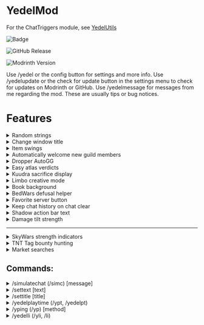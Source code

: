 ﻿# YedelMod

For the ChatTriggers module, see [YedelUtils](https://github.com/Yedelo/YedelUtils)

![Badge](https://img.shields.io/badge/discord-yedel-blue)

![GitHub Release](https://img.shields.io/github/v/release/Yedelo/YedelMod?label=GitHub%20version)

![Modrinth Version](https://img.shields.io/modrinth/v/oYw9EG5g?label=Modrinth%20version)

Use /yedel or the config button for settings and more info.
Use /yedelupdate or the check for update button in the settings menu to check for updates on Modrinth or GitHub.
Use /yedelmessage for messages from me regarding the mod. These are usually tips or bug notices.

# Features

<details><summary>Random strings</summary>

When using a random string placeholder in chat, replaces it with a random string. 
- Edit this placeholder in the config

![image](https://github.com/Yedelo/YedelMod/assets/158670400/798c82d9-b92d-4742-b72a-8394518feda8)

</details>

<details><summary>Change window title</summary>

Changes the window title when you join a world/server or host on LAN.

![image](https://github.com/Yedelo/YedelMod/assets/158670400/effc5c08-6fc8-4436-b455-08a3b0c4ebbc)
![image](https://github.com/Yedelo/YedelMod/assets/158670400/73e5d7e7-23cc-4dd2-b70c-9a88f8469a1f)
![image](https://github.com/Yedelo/YedelMod/assets/158670400/cf4545c3-5566-4c69-a3ff-1d0e4190b13e)

</details>

<details><summary>Item swings</summary>

Swing your item (clientside only) when throwing a projectile or dropping an item.

</details>

<details><summary>Automatically welcome new guild members</summary>
  
![307549056-4afff3cc-1a16-4cd7-b404-24997de8564f](https://github.com/Yedelo/YedelMod/assets/158670400/3ff44b26-8a98-48ab-9299-2ed880f0ae23)

</details>

<details><summary>Dropper AutoGG</summary>

AutoGG for dropper with customizable delay, will be removed when a trigger for Dropper is added to AutoGG

![307549245-61911e89-6837-4fcd-99b3-18fe3b4c8156](https://github.com/Yedelo/YedelMod/assets/158670400/1165ddb6-265c-4dcc-970d-dd8b5e5e2fd6)

</details>

<details><summary>Easy atlas verdicts</summary>

Adds keybinds for Atlas that automatically click on the two verdicts, bound to O and P by default. 
- This automatically clicks for you, so it is use at your own risk.

![image](https://github.com/Yedelo/YedelMod/assets/158670400/ddd76d06-0f23-43b5-a297-3d5bbe59dfcf)

</details>

<details><summary>Kuudra sacrifice display</summary>

Shows how many coins you need to donate to the Kuudra Believer for the Kuudra Follower Helmet.

![307549317-f4bd934d-a4a9-439e-9bd3-8ebe52c744a7](https://github.com/Yedelo/YedelMod/assets/158670400/82d201e5-c2f9-4ae6-8f7c-50afa54e1d21)

</details>

<details><summary>Limbo creative mode</summary>

Sets your gamemode to creative in limbo. 
- Use /lgmc if the check fails

![image](https://github.com/Yedelo/YedelMod/assets/158670400/4586b6d5-9367-4861-a697-7e88fafc9a05)
![image](https://github.com/Yedelo/YedelMod/assets/158670400/51ec60dc-e82a-4e22-8ad5-f86b737ee3d0)

</details>

<details><summary>Book background</summary>

Draws the default gray background in book GUIs

![image](https://github.com/Yedelo/YedelMod/assets/158670400/a994a4e6-5ee7-4b18-aa08-a7d50db92433)
![image](https://github.com/Yedelo/YedelMod/assets/158670400/8575560f-68b4-418b-acdb-37b24d6e4346)

</details>

<details><summary>BedWars defusal helper</summary>

Highlights redstone items in BedWars defusal challenge. 

![image](https://github.com/Yedelo/YedelMod/assets/158670400/dfe7b772-5440-4041-9985-e981eeb24832)

</details>

<details><summary>Favorite server button</summary>

Adds a button to the main menu to join your favorite server, which can be edited in the config

</details>

<details><summary>Keep chat history on chat clear</summary>

Keep your sent chat messages when your chat is cleared (usually F3 + D).

</details>

<details><summary>Shadow action bar text</summary>

Renders action bar text with a shadow

![image](https://github.com/Yedelo/YedelMod/assets/158670400/682ea321-60c8-43eb-ad19-1d101555de3d)

</details>

<details><summary>Damage tilt strength</summary>

Adds an option to adjust the strength of your screen tilt when you get hurt, with 0% disabling the shake.

</details>

---

<details><summary>SkyWars strength indicators</summary>

Shows if a player has strength on their nametag.

![307549198-77a67d9f-325f-4b0e-be87-79b0cecf0a2c](https://github.com/Yedelo/YedelMod/assets/158670400/6f7d2ed0-2529-46b7-ae64-5fab9ac38d1d)

![image](https://github.com/Yedelo/YedelMod/assets/158670400/aa2c0576-a91b-446f-be23-0bb694d5b2ab)

</details>

<details><summary>TNT Tag bounty hunting</summary>

This feature is complicated, if you're interested in it check out [my video.](https://www.youtube.com/watch?v=-z_AZR35ozI)

![307549224-e417a29f-820a-4b64-a619-28b7b1874e4b](https://github.com/Yedelo/YedelMod/assets/158670400/9bdc17c3-b186-41b6-a29b-296822fe5aaa)

</details>

<details><summary>Market searches</summary>

AH/BZ search your currently held item with keybinds, bound to K and L by default. 
- You might have to change categories for auction house searching.

![image](https://github.com/Yedelo/YedelMod/assets/158670400/6e08d9ef-55de-4103-8cc2-3cc9e7434c3d)
![image](https://github.com/Yedelo/YedelMod/assets/158670400/f4e90b64-f4f0-4491-88f6-3efda2961009)
![image](https://github.com/Yedelo/YedelMod/assets/158670400/b2555ed1-c429-43ca-8bb1-632c10573da8)
![image](https://github.com/Yedelo/YedelMod/assets/158670400/82e6ec58-8a79-4d43-a336-3b3cac2391d8)


</details>







## **Commands:**

<details><summary>/simulatechat (/simc) [message]</summary>

Adds the given chat message to chat

![image](https://github.com/Yedelo/YedelMod/assets/158670400/4b3c2733-bc8e-4378-8fdd-2e19402c7386)

</details>

<details><summary>/settext [text]</summary>

Adds custom text to the screen. 
- Use /movetext to change the position and /cleartext to remove.

![image](https://github.com/Yedelo/YedelMod/assets/158670400/be4b75af-7b14-4c02-ac15-a8566aee0da8)
![image](https://github.com/Yedelo/YedelMod/assets/158670400/280749ad-b04d-42b1-a3c6-3e72cda46c8f)

</details>

<details><summary>/settitle [title]</summary>

Sets the title of the game window

![image](https://github.com/Yedelo/YedelMod/assets/158670400/44a1fbd4-7222-472b-be88-de143b5c9d62)
![image](https://github.com/Yedelo/YedelMod/assets/158670400/130e0891-9044-478b-9652-c5676568a278)

</details>

<details><summary>/yedelplaytime (/ypt, /yedelpt)</summary>

Shows your playtime (hours and minutes)

![image](https://github.com/Yedelo/YedelMod/assets/158670400/d6b69bbc-2ca8-48b7-9fc8-c66de2f4b043)

</details>

<details><summary>/yping (/yp) [method] </summary>

Estimates your ping with several possible methods. 
- Edit the default method used in the config

![image](https://github.com/Yedelo/YedelMod/assets/158670400/1e03ab3e-a5f7-482f-851b-ad25ddd9b34a)

</details>

<details><summary>/yedelli (/yli, /li)</summary>

Says §. Sends you to servers that have it, disconnects on others.

</details>





